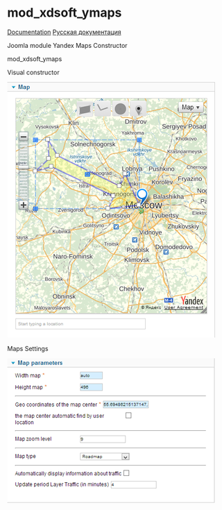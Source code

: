 mod_xdsoft_ymaps
==============
[Documentation][doc]
[Русская документация][rudoc]

Joomla module Yandex Maps Constructor

mod_xdsoft_ymaps

Visual constructor

![ScreenShot](https://raw.githubusercontent.com/xdan/mod_xdsoft_ymaps/master/screen/1.png)

Maps Settings

![ScreenShot](https://raw.githubusercontent.com/xdan/mod_xdsoft_ymaps/master/screen/2.png)

[doc]: http://xdsoft.net/joomla/mod_xdsoft_ymaps/
[rudoc]: http://xdan.ru/joomla-module-constructor-yandex-kart.html
